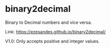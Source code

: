 # binary2decimal
Binary to Decimal numbers and vice versa.

Link: https://ezesandes.github.io/binary2decimal/

V1.0: Only accepts positive and integer values.
